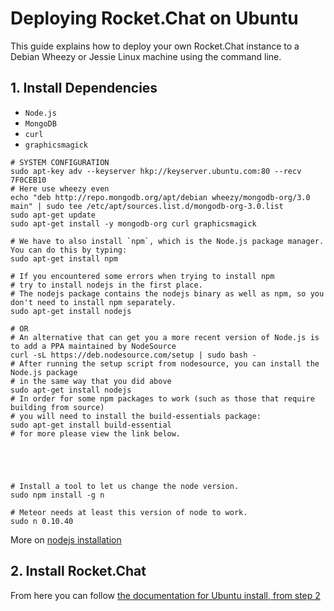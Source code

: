 # Deploying Rocket.Chat on Ubuntu

This guide explains how to deploy your own Rocket.Chat instance to a Debian Wheezy or Jessie Linux machine using the command line.

## 1. Install Dependencies

- `Node.js`
- `MongoDB`
- `curl`
- `graphicsmagick`

```shell
# SYSTEM CONFIGURATION
sudo apt-key adv --keyserver hkp://keyserver.ubuntu.com:80 --recv 7F0CEB10
# Here use wheezy even 
echo "deb http://repo.mongodb.org/apt/debian wheezy/mongodb-org/3.0 main" | sudo tee /etc/apt/sources.list.d/mongodb-org-3.0.list
sudo apt-get update
sudo apt-get install -y mongodb-org curl graphicsmagick

# We have to also install `npm`, which is the Node.js package manager. You can do this by typing:
sudo apt-get install npm

# If you encountered some errors when trying to install npm
# try to install nodejs in the first place.
# The nodejs package contains the nodejs binary as well as npm, so you don't need to install npm separately.
sudo apt-get install nodejs

# OR
# An alternative that can get you a more recent version of Node.js is to add a PPA maintained by NodeSource
curl -sL https://deb.nodesource.com/setup | sudo bash -
# After running the setup script from nodesource, you can install the Node.js package
# in the same way that you did above
sudo apt-get install nodejs
# In order for some npm packages to work (such as those that require building from source)
# you will need to install the build-essentials package:
sudo apt-get install build-essential
# for more please view the link below.





# Install a tool to let us change the node version.
sudo npm install -g n

# Meteor needs at least this version of node to work.
sudo n 0.10.40
```

More on [nodejs installation](https://www.digitalocean.com/community/tutorials/how-to-install-node-js-on-an-ubuntu-14-04-server)


## 2. Install Rocket.Chat

From here you can follow [the documentation for Ubuntu install, from step 2](installing-and-updating-2-deployment-options-ubuntu#2-install-rocketchat)

